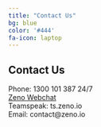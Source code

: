 ```yaml
---
title: "Contact Us"
bg: blue
color: '#444'
fa-icon: laptop
---
```

<article class="main2 indent-top">
	<div class="indent-left indent-right">
		<div class="box-bg">
			<div class="indent0">
				<div class="wrapper">
					<h2>Contact Us</h2>
					<p class="p1">
					Phone: 1300 101 387 24/7 <br />
					<a href="http://webchat.zeno.io">Zeno Webchat</a> <br />
					Teamspeak: ts.zeno.io <br />
					Email: contact@zeno.io</p>
				</div>
			</div>
		</div>
	</div>
</article>